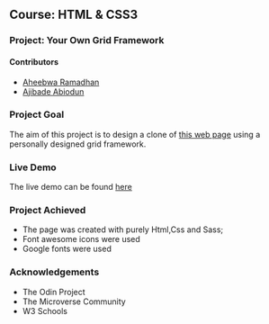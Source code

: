 
## Course: HTML & CSS3
### Project: Your Own Grid Framework

#### Contributors
* [Aheebwa Ramadhan](https://github.com/raheebwa)
* [Ajibade Abiodun](https://github.com/Tripple-A)

### Project Goal
The aim of this project is to design a clone of [this web page](https://thenextweb.com/)  using a personally designed grid framework.

### Live Demo

The live demo can be found [here](https://tripple-a.github.io/Personalized-Grid/)

### Project Achieved
* The page was created with purely Html,Css and Sass;
* Font awesome icons were used
* Google fonts were used

### Acknowledgements
* The Odin Project
* The Microverse Community
* W3 Schools
